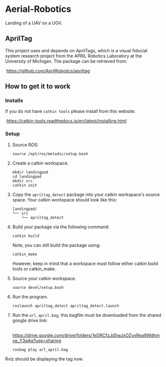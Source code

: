 # Aerial-Robotics
Landing of a UAV on a UGV.

## AprilTag 
This project uses and depends on AprilTags, which is a visual fiducial system research project from the APRIL Robotics Laboratory at the University of Michigan. The package can be retrieved from: 

​  https://github.com/AprilRobotics/apriltag



## How to get it to work

### Installs

If you do not have `catkin tools` please install from this website: 

​	https://catkin-tools.readthedocs.io/en/latest/installing.html

### Setup

1. Source ROS:

   ```shell
   source /opt/ros/melodic/setup.bash
   ```

2. Create a catkin workspace.

   ```shell
   mkdir landingpad
   cd landingpad
   mkdir src
   catkin init
   ```

3. Copy the `apriltag_detect` package into your catkin workspace's source space. Your catkin workspace should look like this:

   ```shell
   landingpad/
   └── src
       └── apriltag_detect
   ```

4. Build your package via the following command:

   ```shell
   catkin build
   ```
   
   Note, you can still build the package using: 
   ``` 
   catkin_make
   ```
   However, keep in mind that a workspace must follow either catkin build tools or catkin_make.

5. Source your catkin workspace.

   ```shell
   source devel/setup.bash
   ```

6. Run the program.

   ```shell
   roslaunch apriltag_detect apriltag_detect.launch
   ```

7. Run the `arl_april.bag`, this bagfile must be downloaded from the shared google drive link:

   ​	https://drive.google.com/drive/folders/1eDRCfzJd5wJxOZvxRea8Wdhmve_Y3qAg?usp=sharing

   ```shell
   rosbag play arl_april.bag
   ```

Rviz should be displaying the tag now.
